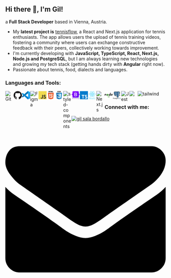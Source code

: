 ## Hi there 👋, I'm Gil!
a **Full Stack Developer** based in Vienna, Austria.

- My **latest project is** [tennisflow](https://github.com/Gilsabo/tennisflow), a React and Next.js application for tennis enthusiasts. The app allows users the upload of tennis training videos, fostering a community where users can exchange constructive feedback with their peers, collectively working towards improvement.
- I'm currently developing with **JavaScript, TypeScript, React, Next.js, Node.js and PostgreSQL**, but I am always learning new technologies and growing my tech stack (getting hands dirty with **Angular** right now).
- Passionate about tennis, food, dialects and languages.

### Languages and Tools:
<img align="left" alt="Git" width="26px" src="https://www.vectorlogo.zone/logos/git-scm/git-scm-icon.svg" />
<img align="left" alt="GitHub" width="26px" src="https://raw.githubusercontent.com/github/explore/78df643247d429f6cc873026c0622819ad797942/topics/github/github.png" />
<img align="left" alt="Visual Studio Code" width="26px" src="https://raw.githubusercontent.com/github/explore/80688e429a7d4ef2fca1e82350fe8e3517d3494d/topics/visual-studio-code/visual-studio-code.png" />
<img align="left" alt="Figma" width="26px" src="https://www.vectorlogo.zone/logos/figma/figma-icon.svg" />
<img align="left" alt="JavaScript" width="26px" src="https://raw.githubusercontent.com/devicons/devicon/master/icons/javascript/javascript-original.svg" />
<img align="left" alt="HTML5" width="26px" src="https://raw.githubusercontent.com/devicons/devicon/master/icons/html5/html5-original-wordmark.svg" />
<img align="left" alt="CSS3" width="26px" src="https://raw.githubusercontent.com/devicons/devicon/master/icons/css3/css3-original-wordmark.svg" />
<img src="https://www.vectorlogo.zone/logos/tailwindcss/tailwindcss-icon.svg" alt="tailwind" width="40" height="40"/>
<img align="left" alt="styled-components" width="26px" src="https://raw.githubusercontent.com/styled-components/brand/master/styled-components.png" />
<img align="left" alt="CSS3" width="26px" src="https://raw.githubusercontent.com/devicons/devicon/master/icons/bootstrap/bootstrap-original-wordmark.svg" />
<img align="left" alt="TypeScript" width="26px" src="https://raw.githubusercontent.com/devicons/devicon/master/icons/typescript/typescript-original.svg" />
<img align="left" alt="React" width="26px" src="https://raw.githubusercontent.com/devicons/devicon/master/icons/react/react-original-wordmark.svg" />
<img align="left" alt="Next.js" width="26px" src="https://cdn.worldvectorlogo.com/logos/nextjs-2.svg" />
<img align="left" alt="Node.js" width="26px" src="https://raw.githubusercontent.com/devicons/devicon/master/icons/nodejs/nodejs-original-wordmark.svg" />
<img align="left" alt="PostgreSQL" width="26px" src="https://raw.githubusercontent.com/devicons/devicon/master/icons/postgresql/postgresql-original-wordmark.svg" />
<img align="left" alt="Jest" width="26px" src="https://www.vectorlogo.zone/logos/jestjsio/jestjsio-icon.svg" />
<img align="left" alte="playwright" width="26px" src="https://playwright.dev/img/playwright-logo.svg" />
<br/>

### Connect with me:
  <a href="https://linkedin.com/in/gil-sala-bordallo" target="blank">
    <img align="center" src="https://cdn.jsdelivr.net/npm/simple-icons@3.0.1/icons/linkedin.svg" alt="gil sala bordallo" height="28px" width="28px" />
  </a>

  <a href="mailto:gilsala_88@hotmail.com" target="_blank">
  <?xml version="1.0" encoding="iso-8859-1"?>
<!-- Generator: Adobe Illustrator 16.0.0, SVG Export Plug-In . SVG Version: 6.00 Build 0)  -->
<!DOCTYPE svg PUBLIC "-//W3C//DTD SVG 1.1//EN" "http://www.w3.org/Graphics/SVG/1.1/DTD/svg11.dtd">
<svg version="1.1" id="Capa_1" xmlns="http://www.w3.org/2000/svg" xmlns:xlink="http://www.w3.org/1999/xlink" x="0px" y="0px"
	 width="511.626px" height="511.626px" viewBox="0 0 511.626 511.626" style="enable-background:new 0 0 511.626 511.626;"
	 xml:space="preserve">
<g>
	<g>
		<path d="M49.106,178.729c6.472,4.567,25.981,18.131,58.528,40.685c32.548,22.554,57.482,39.92,74.803,52.099
			c1.903,1.335,5.946,4.237,12.131,8.71c6.186,4.476,11.326,8.093,15.416,10.852c4.093,2.758,9.041,5.852,14.849,9.277
			c5.806,3.422,11.279,5.996,16.418,7.7c5.14,1.718,9.898,2.569,14.275,2.569h0.287h0.288c4.377,0,9.137-0.852,14.277-2.569
			c5.137-1.704,10.615-4.281,16.416-7.7c5.804-3.429,10.752-6.52,14.845-9.277c4.093-2.759,9.229-6.376,15.417-10.852
			c6.184-4.477,10.232-7.375,12.135-8.71c17.508-12.179,62.051-43.11,133.615-92.79c13.894-9.703,25.502-21.411,34.827-35.116
			c9.332-13.699,13.993-28.07,13.993-43.105c0-12.564-4.523-23.319-13.565-32.264c-9.041-8.947-19.749-13.418-32.117-13.418H45.679
			c-14.655,0-25.933,4.948-33.832,14.844C3.949,79.562,0,91.934,0,106.779c0,11.991,5.236,24.985,15.703,38.974
			C26.169,159.743,37.307,170.736,49.106,178.729z"/>
		<path d="M483.072,209.275c-62.424,42.251-109.824,75.087-142.177,98.501c-10.849,7.991-19.65,14.229-26.409,18.699
			c-6.759,4.473-15.748,9.041-26.98,13.702c-11.228,4.668-21.692,6.995-31.401,6.995h-0.291h-0.287
			c-9.707,0-20.177-2.327-31.405-6.995c-11.228-4.661-20.223-9.229-26.98-13.702c-6.755-4.47-15.559-10.708-26.407-18.699
			c-25.697-18.842-72.995-51.68-141.896-98.501C17.987,202.047,8.375,193.762,0,184.437v226.685c0,12.57,4.471,23.319,13.418,32.265
			c8.945,8.949,19.701,13.422,32.264,13.422h420.266c12.56,0,23.315-4.473,32.261-13.422c8.949-8.949,13.418-19.694,13.418-32.265
			V184.437C503.441,193.569,493.927,201.854,483.072,209.275z"/>
	</g>
</g>
<g>
</g>
<g>
</g>
<g>
</g>
<g>
</g>
<g>
</g>
<g>
</g>
<g>
</g>
<g>
</g>
<g>
</g>
<g>
</g>
<g>
</g>
<g>
</g>
<g>
</g>
<g>
</g>
<g>
</g>
</svg>
</a>


    
